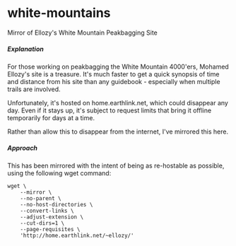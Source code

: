 # white-mountains
Mirror of Ellozy's White Mountain Peakbagging Site

##### Explanation
For those working on peakbagging the White Mountain 4000'ers, Mohamed Ellozy's site is a treasure. It's much faster to get a quick synopsis of time and distance from his site than any guidebook - especially when multiple trails are involved.

Unfortunately, it's hosted on home.earthlink.net, which could disappear any day. Even if it stays up, it's subject to request limits that bring it offline temporarily for days at a time.

Rather than allow this to disappear from the internet, I've mirrored this here.

##### Approach
This has been mirrored with the intent of being as re-hostable as possible, using the following wget command:

```
wget \
    --mirror \
    --no-parent \
    --no-host-directories \
    --convert-links \
    --adjust-extension \
    --cut-dirs=1 \
    --page-requisites \
    'http://home.earthlink.net/~ellozy/'
```